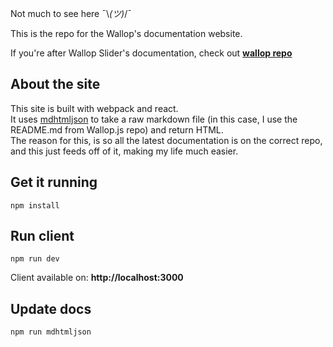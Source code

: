 Not much to see here ¯\\_(ツ)_/¯

This is the repo for the Wallop's documentation website.

If you're after Wallop Slider's documentation, check out **[wallop repo](https://github.com/peduarte/wallop)**

## About the site
This site is built with webpack and react.<br>
It uses [mdhtmljson](https://github.com/peduarte/mdhtmljson) to take a raw markdown file (in this case, I use the README.md from Wallop.js repo) and return HTML.<br>
The reason for this, is so all the latest documentation is on the correct repo, and this just feeds off of it, making my life much easier.

## Get it running
```
npm install
```

## Run client
```
npm run dev
```
Client available on: **http://localhost:3000**<br>

## Update docs
```
npm run mdhtmljson
```
